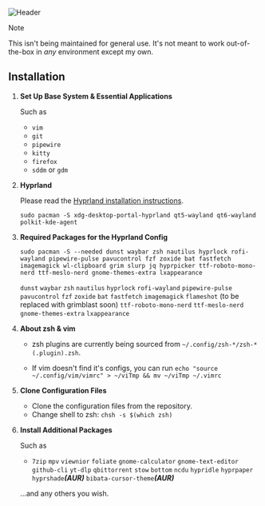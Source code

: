 ![Header](https://imgur.com/eszGk3V.png)
    
> [!NOTE]
> This isn't being maintained for general use. It's not meant to work out-of-the-box in *any* environment except my own.

## Installation

1. **Set Up Base System & Essential Applications**

   Such as

   - `vim`
   - `git`
   - `pipewire`
   - `kitty`
   - `firefox`
   - `sddm` or `gdm`

2. **Hyprland**

   Please read the [Hyprland installation instructions](https://wiki.hyprland.org/Getting-Started/Installation/).

   ```
   sudo pacman -S xdg-desktop-portal-hyprland qt5-wayland qt6-wayland polkit-kde-agent
   ```

3. **Required Packages for the Hyprland Config**

   ```
   sudo pacman -S --needed dunst waybar zsh nautilus hyprlock rofi-wayland pipewire-pulse pavucontrol fzf zoxide bat fastfetch imagemagick wl-clipboard grim slurp jq hyprpicker ttf-roboto-mono-nerd ttf-meslo-nerd gnome-themes-extra lxappearance
   ```
   `dunst`
   `waybar`
   `zsh`
   `nautilus`
   `hyprlock`
   `rofi-wayland`
   `pipewire-pulse`
   `pavucontrol`
   `fzf`
   `zoxide`
   `bat`
   `fastfetch`
   `imagemagick`
   `flameshot` (to be replaced with grimblast soon)
   `ttf-roboto-mono-nerd`
   `ttf-meslo-nerd`
   `gnome-themes-extra`
   `lxappearance` 

4. **About zsh & vim**

   - zsh plugins are currently being sourced from `~/.config/zsh-*/zsh-*(.plugin).zsh`.

   - If vim doesn't find it's configs, you can run `echo "source ~/.config/vim/vimrc" > ~/viTmp && mv ~/viTmp ~/.vimrc`

5. **Clone Configuration Files**

   - Clone the configuration files from the repository.
   - Change shell to zsh: `chsh -s $(which zsh)`

6. **Install Additional Packages**

   Such as

   - `7zip` `mpv` `viewnior` `foliate` `gnome-calculator` `gnome-text-editor` `github-cli` `yt-dlp` `qbittorrent` `stow` `bottom` `ncdu` `hypridle` `hyprpaper` `hyprshade`***(AUR)*** `bibata-cursor-theme`***(AUR)*** 


   ...and any others you wish.


